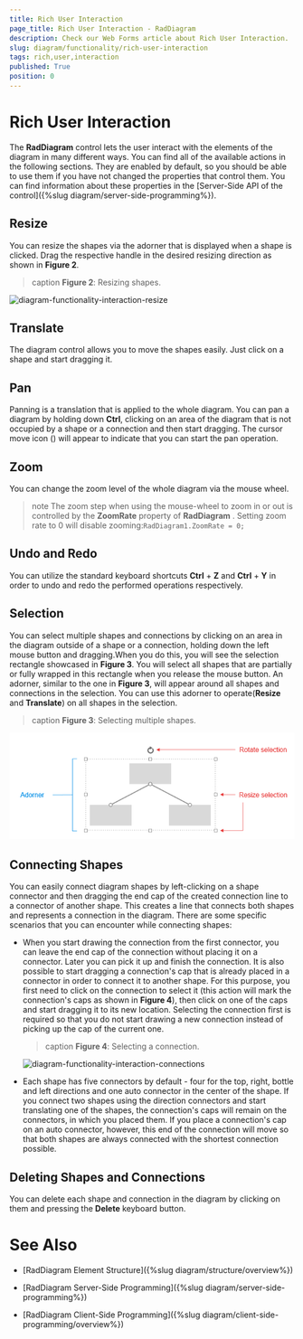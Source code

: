 ```yaml
---
title: Rich User Interaction
page_title: Rich User Interaction - RadDiagram
description: Check our Web Forms article about Rich User Interaction.
slug: diagram/functionality/rich-user-interaction
tags: rich,user,interaction
published: True
position: 0
---
```


# Rich User Interaction

The **RadDiagram** control lets the user interact with the elements of the diagram in many different ways. You can find all of the available actions in the following sections. They are enabled by default, so you should be able to use them if you have not changed the properties that control them. You can find information about these properties in the [Server-Side API of the control]({%slug diagram/server-side-programming%}).

## Resize

You can resize the shapes via the adorner that is displayed when a shape is clicked. Drag the respective handle in the desired resizing direction as shown in **Figure 2**.

>caption **Figure 2**: Resizing shapes.

![diagram-functionality-interaction-resize](images/diagram-functionality-interaction-resize.PNG)

## Translate

The diagram control allows you to move the shapes easily. Just click on a shape and start dragging it.

## Pan

Panning is a translation that is applied to the whole diagram. You can pan a diagram by holding down **Ctrl**, clicking on an area of the diagram that is not occupied by a shape or a connection and then start dragging. The cursor move icon () will appear to indicate that you can start the pan operation.

## Zoom

You can change the zoom level of the whole diagram via the mouse wheel.

>note The zoom step when using the mouse-wheel to zoom in or out is controlled by the **ZoomRate** property of **RadDiagram** . Setting zoom rate to 0 will disable zooming:`RadDiagram1.ZoomRate = 0;`

## Undo and Redo

You can utilize the standard keyboard shortcuts **Ctrl** + **Z** and **Ctrl** + **Y** in order to undo and redo the performed operations respectively.

## Selection

You can select multiple shapes and connections by clicking on an area in the diagram outside of a shape or a connection, holding down the left mouse button and dragging.When you do this, you will see the selection rectangle showcased in **Figure 3**. You will select all shapes that are partially or fully wrapped in this rectangle when you release the mouse button. An adorner, similar to the one in **Figure 3**, will appear around all shapes and connections in the selection. You can use this adorner to operate(**Resize** and **Translate**) on all shapes in the selection.

>caption **Figure 3**: Selecting multiple shapes.

![diagram-functionality-interaction-selection](images/diagram-functionality-interaction-selection.png)

## Connecting Shapes

You can easily connect diagram shapes by left-clicking on a shape connector and then dragging the end cap of the created connection line to a connector of another shape. This creates a line that connects both shapes and represents a connection in the diagram. There are some specific scenarios that you can encounter while connecting shapes:

* When you start drawing the connection from the first connector, you can leave the end cap of the connection without placing it on a connector. Later you can pick it up and finish the connection. It is also possible to start dragging a connection's cap that is already placed in a connector in order to connect it to another shape. For this purpose, you first need to click on the connection to select it (this action will mark the connection's caps as shown in **Figure 4**), then click on one of the caps and start dragging it to its new location. Selecting the connection first is required so that you do not start drawing a new connection instead of picking up the cap of the current one.

	>caption **Figure 4**: Selecting a connection.

	![diagram-functionality-interaction-connections](images/diagram-functionality-interaction-connections.PNG)

* Each shape has five connectors by default - four for the top, right, bottle and left directions and one auto connector in the center of the shape. If you connect two shapes using the direction connectors and start translating one of the shapes, the connection's caps will remain on the connectors, in which you placed them. If you place a connection's cap on an auto connector, however, this end of the connection will move so that both shapes are always connected with the shortest connection possible.

## Deleting Shapes and Connections

You can delete each shape and connection in the diagram by clicking on them and pressing the **Delete** keyboard button.

# See Also

 * [RadDiagram Element Structure]({%slug diagram/structure/overview%})

 * [RadDiagram Server-Side Programming]({%slug diagram/server-side-programming%})

 * [RadDiagram Client-Side Programming]({%slug diagram/client-side-programming/overview%})
